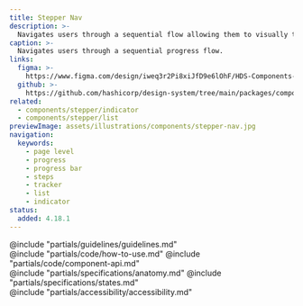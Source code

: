 ```yaml
---
title: Stepper Nav
description: >-
  Navigates users through a sequential flow allowing them to visually track progress.
caption: >-
  Navigates users through a sequential progress flow.
links:
  figma: >-
    https://www.figma.com/design/iweq3r2Pi8xiJfD9e6lOhF/HDS-Components-v2.0?m=auto&node-id=72931-2356&t=ezD7qfSafYAlTSGy-1
  github: >-
    https://github.com/hashicorp/design-system/tree/main/packages/components/src/components/hds/stepper
related:
  - components/stepper/indicator
  - components/stepper/list
previewImage: assets/illustrations/components/stepper-nav.jpg
navigation:
  keywords:
    - page level
    - progress
    - progress bar
    - steps
    - tracker
    - list
    - indicator
status:
  added: 4.18.1
---
```


<section data-tab="Guidelines">
  @include "partials/guidelines/guidelines.md"
</section>

<section data-tab="Code">
  @include "partials/code/how-to-use.md"
  @include "partials/code/component-api.md"
</section>

<section data-tab="Specifications">
  @include "partials/specifications/anatomy.md"
  @include "partials/specifications/states.md"
</section>

<section data-tab="Accessibility">
  @include "partials/accessibility/accessibility.md"
</section>
